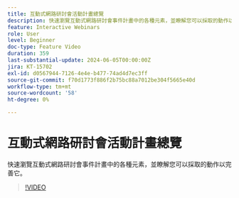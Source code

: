 ```yaml
---
title: 互動式網路研討會活動計畫總覽
description: 快速瀏覽互動式網路研討會事件計畫中的各種元素，並瞭解您可以採取的動作以完善它。
feature: Interactive Webinars
role: User
level: Beginner
doc-type: Feature Video
duration: 359
last-substantial-update: 2024-06-05T00:00:00Z
jira: KT-15702
exl-id: d0567944-7126-4e4e-b477-74ad4d7ec3ff
source-git-commit: f70d1773f886f2b75bc88a7012be304f5665e40d
workflow-type: tm+mt
source-wordcount: '58'
ht-degree: 0%

---
```


# 互動式網路研討會活動計畫總覽

快速瀏覽互動式網路研討會事件計畫中的各種元素，並瞭解您可以採取的動作以完善它。

>[!VIDEO](https://video.tv.adobe.com/v/3450091/?learn=on&captions=chi_hant)
